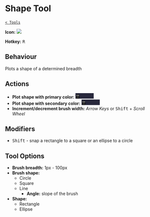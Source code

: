 # Shape Tool

[`< Tools`](./tools.md)

**Icon:** ![](https://raw.githubusercontent.com/jbunke/stipple-effect/master/res/icons/shape_tool.png)

**Hotkey:** <kbd>R</kbd>

## Behaviour

Plots a shape of a determined breadth

## Actions

* **Plot shape with primary color:** ![Left-Click & Drag](./assets/ui/left-click-drag.gif "Left-Click & Drag")
* **Plot shape with secondary color:** ![Right-Click & Drag](./assets/ui/right-click-drag.gif "Right-Click & Drag")
* **Increment/decrement brush width:** *Arrow Keys* or <kbd>Shift</kbd> + *Scroll Wheel*

## Modifiers

* <kbd>Shift</kbd> - snap a rectangle to a square or an ellipse to a circle

## Tool Options

* **Brush breadth:** 1px - 100px
* **Brush shape:**
  * Circle
  * Square
  * Line
    * **Angle:** slope of the brush
* **Shape:**
  * Rectangle
  * Ellipse

